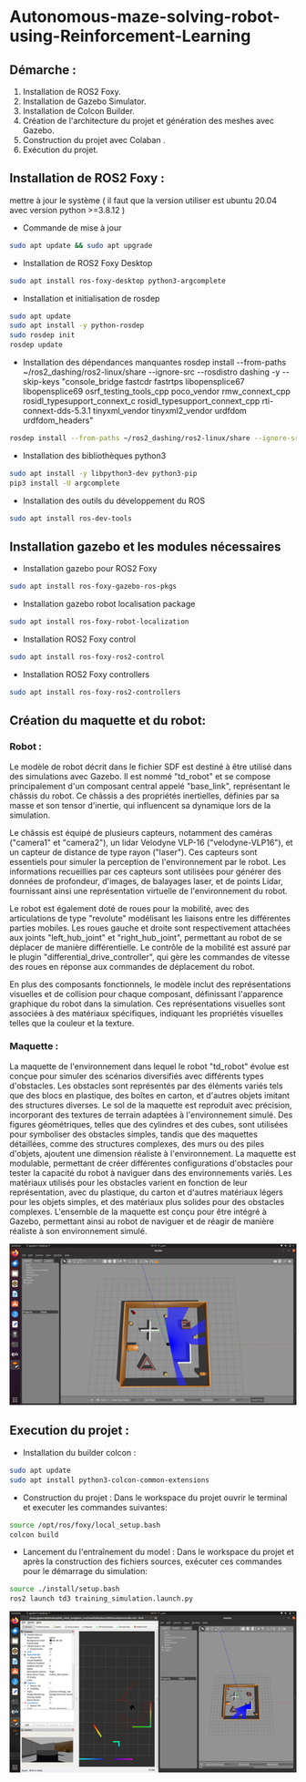 # Autonomous-maze-solving-robot-using-Reinforcement-Learning
  ## Démarche :
1. Installation de ROS2 Foxy.
2.	Installation de Gazebo Simulator.
3. Installation de Colcon  Builder.
4.	Création de l'architecture du projet et génération des meshes avec Gazebo.
5.	Construction du projet avec Colaban .
6.	Exécution du projet.

  ## Installation de ROS2 Foxy :
mettre à jour le système ( il faut que la version utiliser est ubuntu 20.04 avec version python >=3.8.12 )
* Commande de mise à jour
```bash
sudo apt update && sudo apt upgrade
```
* Installation de ROS2 Foxy Desktop
```bash
sudo apt install ros-foxy-desktop python3-argcomplete
```
* Installation et initialisation de rosdep
```bash
sudo apt update
sudo apt install -y python-rosdep
sudo rosdep init
rosdep update
```
* Installation des dépendances manquantes 
rosdep install --from-paths ~/ros2_dashing/ros2-linux/share --ignore-src --rosdistro dashing -y --skip-keys "console_bridge fastcdr fastrtps libopensplice67 libopensplice69 osrf_testing_tools_cpp poco_vendor rmw_connext_cpp rosidl_typesupport_connext_c rosidl_typesupport_connext_cpp rti-connext-dds-5.3.1 tinyxml_vendor tinyxml2_vendor urdfdom urdfdom_headers"
```bash
rosdep install --from-paths ~/ros2_dashing/ros2-linux/share --ignore-src --rosdistro dashing -y --skip-keys "console_bridge fastcdr fastrtps libopensplice67 libopensplice69 osrf_testing_tools_cpp poco_vendor rmw_connext_cpp rosidl_typesupport_connext_c rosidl_typesupport_connext_cpp rti-connext-dds-5.3.1 tinyxml_vendor tinyxml2_vendor urdfdom urdfdom_headers"
```
* Installation des bibliothèques python3
```bash
sudo apt install -y libpython3-dev python3-pip
pip3 install -U argcomplete
```
* Installation des outils du développement du ROS
```bash
sudo apt install ros-dev-tools
```
  ## Installation gazebo et les modules nécessaires
* Installation gazebo pour ROS2 Foxy
```bash
sudo apt install ros-foxy-gazebo-ros-pkgs
```
* Installation gazebo robot localisation package
```bash
sudo apt install ros-foxy-robot-localization
```
* Installation ROS2 Foxy control
```bash
sudo apt install ros-foxy-ros2-control
```
* Installation ROS2 Foxy controllers
```bash
sudo apt install ros-foxy-ros2-controllers
```
  ## Création du maquette et du robot:
   ### Robot :
 Le modèle de robot décrit dans le fichier SDF est destiné à être utilisé dans des simulations avec Gazebo. Il est nommé "td_robot" et se compose principalement d'un composant central appelé "base_link", représentant le châssis du robot. Ce châssis a des propriétés inertielles, définies par sa masse et son tensor d'inertie, qui influencent sa dynamique lors de la simulation.

Le châssis est équipé de plusieurs capteurs, notamment des caméras ("camera1" et "camera2"), un lidar Velodyne VLP-16 ("velodyne-VLP16"), et un capteur de distance de type rayon ("laser"). Ces capteurs sont essentiels pour simuler la perception de l'environnement par le robot. Les informations recueillies par ces capteurs sont utilisées pour générer des données de profondeur, d'images, de balayages laser, et de points Lidar, fournissant ainsi une représentation virtuelle de l'environnement du robot.

Le robot est également doté de roues pour la mobilité, avec des articulations de type "revolute" modélisant les liaisons entre les différentes parties mobiles. Les roues gauche et droite sont respectivement attachées aux joints "left_hub_joint" et "right_hub_joint", permettant au robot de se déplacer de manière différentielle. Le contrôle de la mobilité est assuré par le plugin "differential_drive_controller", qui gère les commandes de vitesse des roues en réponse aux commandes de déplacement du robot.

En plus des composants fonctionnels, le modèle inclut des représentations visuelles et de collision pour chaque composant, définissant l'apparence graphique du robot dans la simulation. Ces représentations visuelles sont associées à des matériaux spécifiques, indiquant les propriétés visuelles telles que la couleur et la texture.
  ### Maquette :
 La maquette de l'environnement dans lequel le robot "td_robot" évolue est conçue pour simuler des scénarios diversifiés avec différents types d'obstacles. Les obstacles sont représentés par des éléments variés tels que des blocs en plastique, des boîtes en carton, et d'autres objets imitant des structures diverses. Le sol de la maquette est reproduit avec précision, incorporant des textures de terrain adaptées à l'environnement simulé. Des figures géométriques, telles que des cylindres et des cubes, sont utilisées pour symboliser des obstacles simples, tandis que des maquettes détaillées, comme des structures complexes, des murs ou des piles d'objets, ajoutent une dimension réaliste à l'environnement. La maquette est modulable, permettant de créer différentes configurations d'obstacles pour tester la capacité du robot à naviguer dans des environnements variés. Les matériaux utilisés pour les obstacles varient en fonction de leur représentation, avec du plastique, du carton et d'autres matériaux légers pour les objets simples, et des matériaux plus solides pour des obstacles complexes. L'ensemble de la maquette est conçu pour être intégré à Gazebo, permettant ainsi au robot de naviguer et de réagir de manière réaliste à son environnement simulé.
<p align="center">
  <img src="files/image1.png" alt="world" />
</p>

  ## Execution du projet :
* Installation du builder colcon :
 ```bash
sudo apt update
sudo apt install python3-colcon-common-extensions
 ```
* Construction du projet :
Dans le workspace du projet ouvrir le terminal et executer les commandes suivantes:
```bash
source /opt/ros/foxy/local_setup.bash
colcon build
```
* Lancement du l'entraînement du model :
Dans le workspace du projet et après la construction des fichiers sources, exécuter ces commandes pour le démarrage du simulation:
```bash
source ./install/setup.bash
ros2 launch td3 training_simulation.launch.py
```
<p align="center">
  <img src="files/image2.png" alt="Simulation" />
</p>
